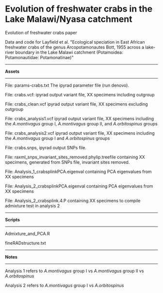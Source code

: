# Evolution of freshwater crabs in the Lake Malawi/Nyasa catchment

Evolution of freshwater crabs paper

Data and code for Layfield et al. "Ecological speciation in East African freshwater crabs of the genus Arcopotamonautes Bott, 1955 across a lake-river boundary in the Lake Malawi catchment (Potamoidea: Potamonautidae: Potamonatinae)"

***

**Assets**

***

File: params-crabs.txt The ipyrad parameter file (run denovo).

File: crabs.vcf: ipyrad output variant file, XX specimens including outgroup 

File: crabs_clean.vcf ipyrad output variant file, XX specimens excluding outgroup 

File: crabs_analysis1.vcf ipyrad output variant file, XX specimens including the _A.montivagus_ group I, _A.montivagus_ group II, and _A.orbitospinus_ groups

File: crabs_analysis2.vcf ipyrad output variant file, XX specimens including the _A.montivagus_ group I and _A.orbitospinus_ groups

File: crabs.snps, ipyrad output SNPs file.

File: raxml_snps_invariant_sites_removed.phylip.treefile containing XX specimens, generated from SNPs file, invariant sites removed.

File: Analysis_1_crabsplinkPCA.eigenval containing PCA eigenvalues from XX specimens 

File: Analysis_2_crabsplinkPCA.eigenval containing PCA eigenvalues from XX specimens 

File: Analysis_2_crabsplink.4.P containing XX specimens to compile admixture test in analysis 2

***

**Scripts**

***

Admixture_and_PCA.R 

fineRADstructure.txt

***

**Notes**

***


Analysis 1 refers to _A.montivagus_ group I vs _A.montivagus_ group II vs _A.orbitospinus_

Analysis 2 refers to _A.montivagus_ group I vs _A.orbitospinus_

